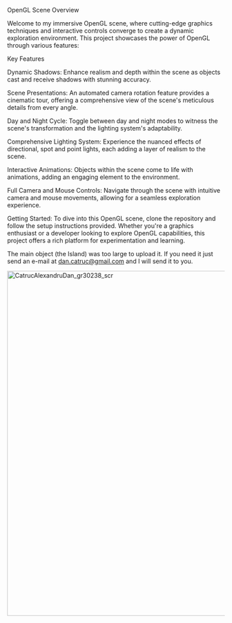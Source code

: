 OpenGL Scene Overview

Welcome to my immersive OpenGL scene, where cutting-edge graphics techniques and interactive controls converge to create a dynamic exploration environment. This project showcases the power of OpenGL through various features:

Key Features

Dynamic Shadows: Enhance realism and depth within the scene as objects cast and receive shadows with stunning accuracy.

Scene Presentations: An automated camera rotation feature provides a cinematic tour, offering a comprehensive view of the scene's meticulous details from every angle.

Day and Night Cycle: Toggle between day and night modes to witness the scene's transformation and the lighting system's adaptability.

Comprehensive Lighting System: Experience the nuanced effects of directional, spot and point lights, each adding a layer of realism to the scene.

Interactive Animations: Objects within the scene come to life with animations, adding an engaging element to the environment.

Full Camera and Mouse Controls: Navigate through the scene with intuitive camera and mouse movements, allowing for a seamless exploration experience.

Getting Started:
To dive into this OpenGL scene, clone the repository and follow the setup instructions provided. Whether you're a graphics enthusiast or a developer looking to explore OpenGL capabilities, this project offers a rich platform for experimentation and learning.

The main object (the Island) was too large to upload it. If you need it just send an e-mail at dan.catruc@gmail.com and I will send it to you.


<img width="799" alt="CatrucAlexandruDan_gr30238_scr" src="https://github.com/Catruc/OpenGL_Island/assets/122831040/8e911770-69ce-47b6-a325-0927150d8b21">

